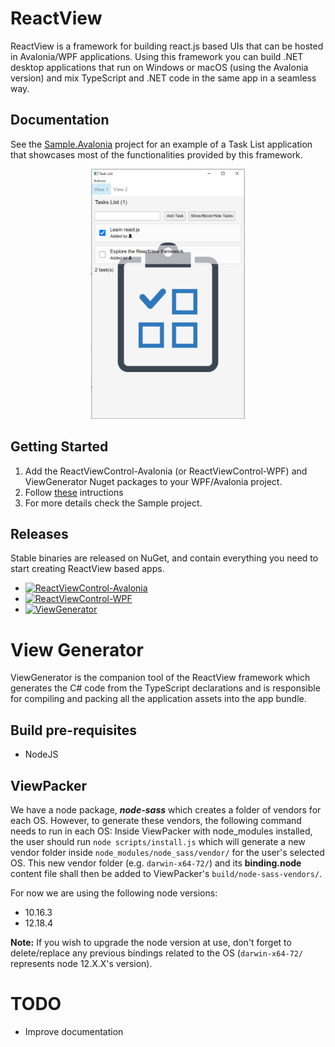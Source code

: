 # ReactView

ReactView is a framework for building react.js based UIs that can be hosted in Avalonia/WPF applications.
Using this framework you can build .NET desktop applications that run on Windows or macOS (using the Avalonia version) and mix TypeScript and .NET code in the same app in a seamless way.

## Documentation

See the [Sample.Avalonia](Sample.Avalonia) project for an example of a Task List application that showcases most of the functionalities provided by this framework.

<p align="center">
  <img src="docs/images/screenshot.png" height="400">
</p>

## Getting Started

1) Add the ReactViewControl-Avalonia (or ReactViewControl-WPF) and ViewGenerator Nuget packages to your WPF/Avalonia project.
2) Follow [these](ViewGenerator/readme.txt "Instructions") intructions 
3) For more details check the Sample project.

## Releases
Stable binaries are released on NuGet, and contain everything you need to start creating ReactView based apps.
- [![ReactViewControl-Avalonia](https://img.shields.io/nuget/v/ReactViewControl-Avalonia.svg?style=flat&label=ReactView-Avalonia)](https://www.nuget.org/packages/ReactViewControl-Avalonia/)
- [![ReactViewControl-WPF](https://img.shields.io/nuget/v/ReactViewControl-WPF.svg?style=flat&label=ReactView-WPF)](https://www.nuget.org/packages/ReactViewControl-WPF/)
- [![ViewGenerator](https://img.shields.io/nuget/v/ViewGenerator.svg?style=flat&label=ViewGenerator)](https://www.nuget.org/packages/ViewGenerator/)

# View Generator

ViewGenerator is the companion tool of the ReactView framework which generates the C# code from the TypeScript declarations and is responsible for compiling and packing all the application assets into the app bundle.

## Build pre-requisites
- NodeJS

## ViewPacker

We have a node package, _**node-sass**_ which creates a folder of vendors for each OS. However, to generate these vendors, the following command needs to run in each OS:
Inside ViewPacker with node_modules installed, the user should run `node scripts/install.js` which will generate a new vendor folder inside `node_modules/node_sass/vendor/` for the user's selected OS. This new vendor folder (e.g. `darwin-x64-72/`) and its **binding.node** content file shall then be added to ViewPacker's `build/node-sass-vendors/`.

For now we are using the following node versions:
- 10.16.3
- 12.18.4

**Note:** If you wish to upgrade the node version at use, don't forget to delete/replace any previous bindings related to the OS (`darwin-x64-72/` represents node 12.X.X's version).

# TODO
- Improve documentation
